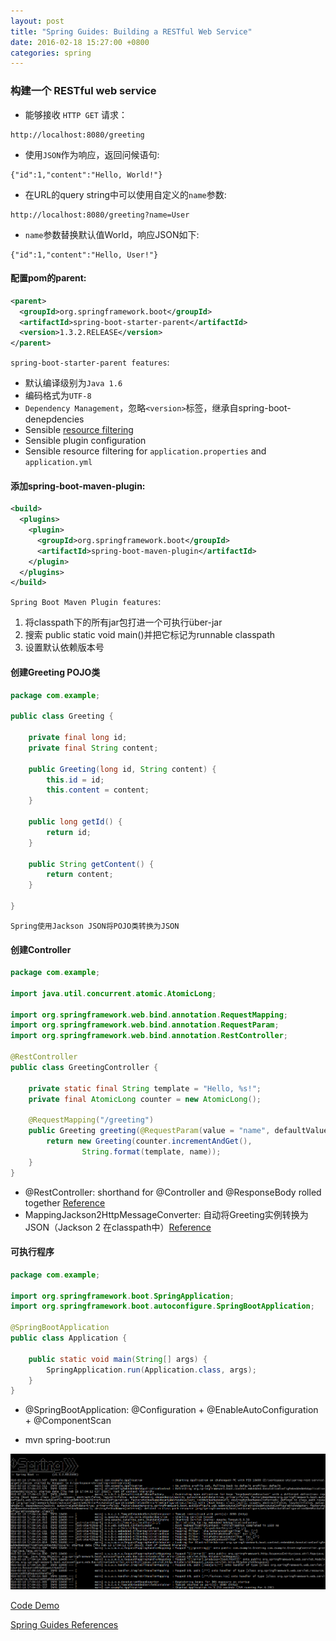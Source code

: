 ```yaml
---
layout: post
title: "Spring Guides: Building a RESTful Web Service"
date: 2016-02-18 15:27:00 +0800
categories: spring
---
```

### 构建一个 RESTful web service
* 能够接收 `HTTP GET` 请求：

~~~
http://localhost:8080/greeting
~~~

* 使用`JSON`作为响应，返回问候语句:

~~~
{"id":1,"content":"Hello, World!"}
~~~

* 在URL的query string中可以使用自定义的`name`参数:

~~~
http://localhost:8080/greeting?name=User
~~~

* `name`参数替换默认值World，响应JSON如下:

~~~
{"id":1,"content":"Hello, User!"}
~~~

#### 配置pom的parent:

~~~xml
<parent>
  <groupId>org.springframework.boot</groupId>
  <artifactId>spring-boot-starter-parent</artifactId>
  <version>1.3.2.RELEASE</version>
</parent>
~~~

`spring-boot-starter-parent features`:

* 默认编译级别为`Java 1.6`
* 编码格式为`UTF-8`
* `Dependency Management`，忽略`<version>`标签，继承自spring-boot-denepdencies
* Sensible [resource filtering](https://docs.spring.io/spring-boot/docs/current/reference/html/using-boot-build-systems.html)
* Sensible plugin configuration
* Sensible resource filtering for `application.properties` and `application.yml`

#### 添加spring-boot-maven-plugin:

~~~xml
<build>
  <plugins>
    <plugin>
      <groupId>org.springframework.boot</groupId>
      <artifactId>spring-boot-maven-plugin</artifactId>
    </plugin>
  </plugins>
</build>
~~~

`Spring Boot Maven Plugin features`:

1. 将classpath下的所有jar包打进一个可执行über-jar
2. 搜索 public static void main()并把它标记为runnable classpath
3. 设置默认依赖版本号

#### 创建Greeting POJO类

~~~Java
package com.example;

public class Greeting {

	private final long id;
	private final String content;

	public Greeting(long id, String content) {
		this.id = id;
		this.content = content;
	}

	public long getId() {
		return id;
	}

	public String getContent() {
		return content;
	}

}
~~~

`Spring使用Jackson JSON将POJO类转换为JSON`

#### 创建Controller

~~~java
package com.example;

import java.util.concurrent.atomic.AtomicLong;

import org.springframework.web.bind.annotation.RequestMapping;
import org.springframework.web.bind.annotation.RequestParam;
import org.springframework.web.bind.annotation.RestController;

@RestController
public class GreetingController {

	private static final String template = "Hello, %s!";
	private final AtomicLong counter = new AtomicLong();

	@RequestMapping("/greeting")
	public Greeting greeting(@RequestParam(value = "name", defaultValue = "World") String name) {
		return new Greeting(counter.incrementAndGet(),
				String.format(template, name));
	}
}
~~~

* @RestController: shorthand for @Controller and @ResponseBody rolled together [Reference](http://docs.spring.io/spring/docs/current/javadoc-api/org/springframework/web/bind/annotation/RestController.html)
* MappingJackson2HttpMessageConverter: 自动将Greeting实例转换为JSON（Jackson 2 在classpath中）[Reference](http://docs.spring.io/spring/docs/current/javadoc-api/org/springframework/http/converter/json/MappingJackson2HttpMessageConverter.html)

#### 可执行程序

~~~java
package com.example;

import org.springframework.boot.SpringApplication;
import org.springframework.boot.autoconfigure.SpringBootApplication;

@SpringBootApplication
public class Application {

	public static void main(String[] args) {
		SpringApplication.run(Application.class, args);
	}
}
~~~

* @SpringBootApplication: @Configuration + @EnableAutoConfiguration + @ComponentScan

* mvn spring-boot:run

![spring-boot:run](/images/spring/restful-web-service-spring-boot-run.png)

[Code Demo](https://github.com/willseeyou/spring-rest-service)

[Spring Guides References](http://spring.io/guides/gs/rest-service/)
